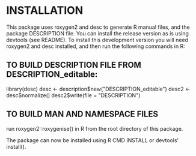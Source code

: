 
# INSTALLATION
This package uses roxygen2 and desc to generate R manual files, and the package DESCRIPTION file.
You can install the release version as is using devtools (see README).
To install this development version you will need roxygen2 and desc installed, and then run the following commands in R:

## TO BUILD DESCRIPTION FILE FROM DESCRIPTION_editable:
library(desc)
desc <- description$new("DESCRIPTION_editable")
desc2 <- desc$normalize()
desc2$write(file = "DESCRIPTION")

## TO BUILD MAN AND NAMESPACE FILES
run roxygen2::roxygenise() in R from the root directory of this package.

The package can now be installed using R CMD INSTALL or devtools' install().
